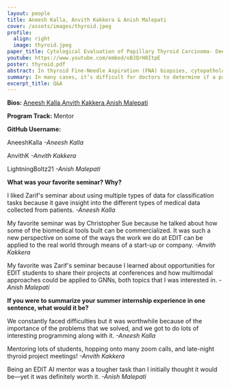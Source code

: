 ```yaml
---
layout: people
title: Aneesh Kalla, Anvith Kakkera & Anish Malepati
cover: /assets/images/thyroid.jpeg
profile:
  align: right
  image: thyroid.jpeg
paper_title: Cytological Evaluation of Papillary Thyroid Carcinoma- Deep Learning Analysis of Thyroid Fine-Needle Aspiration Biopsies
youtube: https://www.youtube.com/embed/oBJQrH8ItpE
poster: thyroid.pdf
abstract: In thyroid Fine-Needle Aspiration (FNA) biopsies, cytopathologists examine tissues from thyroid nodules under a microscope to detect Papillary Thyroid Carcinoma (PTC), a common thyroid cancer. This study introduces an advanced deep learning algorithm to predict thyroid nodule malignancy, aiming to assist doctors in providing effective treatment and avoiding unnecessary resections. The algorithm generates predictions at both the cellular and cluster levels. Connected Component Analysis (CCA) was employed to isolate follicular clusters from Whole Slide Images (WSIs) of ThinPrep-stained thyroid FNAs. YOLOv8 models, pretrained on the COCO dataset, were trained and used to segment individual cells and dense regions within these clusters; it achieved a precision of 0.75 and a recall of 0.89, indicating strong performance with some false positives. Convolutional Neural Networks (CNNs) with ResNet50 and custom architectures were trained on individual cell nuclei to predict nuclear atypia, with embedding vectors from the penultimate layer used as nodes to create graphs to train a Graph Convolutional Network (GCN). This combined CNN-GCN model had an AUC of 0.79. Additionally, ResNet50-based CNNs were trained on cluster images and giotto-tda topological data to classify for architectural atypia, achieving AUCs of 0.89 for differentiating macrofollicular from microfollicular/crowded architectures and 0.88 for differentiating microfollicular from crowded architectures. A Support Vector Machine (SVM) was used to classify patients based on cluster proportions within a WSI, converted to 2D using Principal Component Analysis (PCA). It achieved an AUC of 0.89 and effectively differentiated between benign and malignant nodules (p=0.027) and between 3A and 3C nodules according to the Bethesda System (p=0.005). Future efforts should focus on optimizing hyperparameters and integrating cluster-level predictions with surgical and molecular data to enhance diagnostic accuracy.
summary: In many cases, it’s difficult for doctors to determine if a patient has thyroid cancer or not. We developed a machine learning approach to assist doctors with this diagnosis.
excerpt_title: Q&A
---
```

**Bios:** [Aneesh Kalla](https://jlevy44.github.io/levylab/people/HS_Aneesh_Kalla),[Anvith Kakkera](https://jlevy44.github.io/levylab/people/HS_Anvith_Kakkera),[Anish Malepati](https://jlevy44.github.io/levylab/people/HS_Anish_Malepati)

**Program Track:** Mentor

**GitHub Username:**  

AneeshKalla
*-Aneesh Kalla*

AnvithK
*-Anvith Kakkera*

LightningBoltz21
*-Anish Malepati*


**What was your favorite seminar? Why?**  

I liked Zarif's seminar about using multiple types of data for classification tasks because it gave insight into the different types of medical data collected from patients.
*-Aneesh Kalla*

My favorite seminar was by Christopher Sue because he talked about how some of the biomedical tools built can be commercialized. It was such a new perspective on some of the ways the work we do at EDIT can be applied to the real world through means of a start-up or company. 
*-Anvith Kakkera*

My favorite was Zarif's seminar because I learned about opportunities for EDIT students to share their projects at conferences and how multimodal approaches could be applied to GNNs, both topics that I was interested in.
*-Anish Malepati*


**If you were to summarize your summer internship experience in one sentence, what would it be?**  

We constantly faced difficulties but it was worthwhile because of the importance of the problems that we solved, and we got to do lots of interesting programming along with it.
*-Aneesh Kalla*

Mentoring lots of students, hopping onto many zoom calls, and late-night thyroid project meetings!
*-Anvith Kakkera*

Being an EDIT AI mentor was a tougher task than I initially thought it would be—yet it was definitely worth it. 
*-Anish Malepati*

